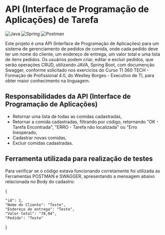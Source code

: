 # API (Interface de Programação de Aplicações) de Tarefa
![Java](https://img.shields.io/badge/java-%23ED8B00.svg?style=for-the-badge&logo=openjdk&logoColor=white) ![Spring](https://img.shields.io/badge/spring-%236DB33F.svg?style=for-the-badge&logo=spring&logoColor=white) ![Postman](https://img.shields.io/badge/Postman-FF6C37.svg?style=for-the-badge&logo=Postman&logoColor=white)

Este projeto é uma API (Interface de Programação de Aplicações) para um sistema de gerenciamento de pedidos de comida, onde cada pedido deve ter um nome do cliente, um endereço de entrega, um valor total e uma lista de itens pedidos. Os usuários podem criar, editar e excluir pedidos, que serão operações CRUD, utilizando JAVA, Spring Boot, com documenção Swagger, conforme solicitado nos exercícios do Curso TI 360 TECH - Formação de Profissional 4.0, do Weslley Borges - Executivo de TI, para obter maior conhecimento na linguagem.

## Responsabilidades da API (Interface de Programação de Aplicações)
- Retornar uma lista de todas as comidas cadastradas,
- Retornar a comida cadastradas, filtrando por código, retornando "OK - Tarefa Encontrada", "ERRO - Tarefa não localizada" ou "Erro Inesperado,
- Cadastrar novas comidas,
- Excluir comidas cadastradas.

## Ferramenta utilizada para realização de testes
Para verificar se o código estava funcionando corretamente foi utilizada as Ferramentas POSTMAN e SWAGGER, apresentando a mensagem abaixo relacionada no Body do cadastro:

{

    "id": 1,
    "Nome do Cliente": "Teste",
    "Endereço de entrega": "Teste",
    "Valor total": "78,94",
    "Pedido": "Teste"    
}
